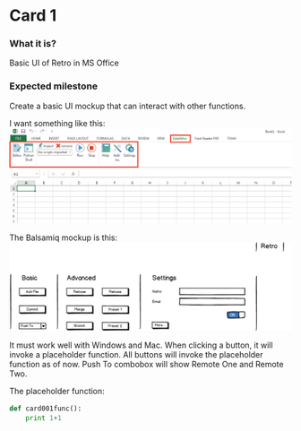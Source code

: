 # Card 1

### What it is?

Basic UI of Retro in MS Office

### Expected milestone

Create a basic UI mockup that can interact with other functions.

I want something like this: ![Datanitro](assets/card001-001.jpg)

The Balsamiq mockup is this: ![Mockup](assets/card001-002.png)

It must work well with Windows and Mac. When clicking a button, it will invoke a placeholder function. All buttons will invoke the placeholder function as of now. Push To combobox will show Remote One and Remote Two.

The placeholder function:

```python
def card001func():
	print 1+1
```